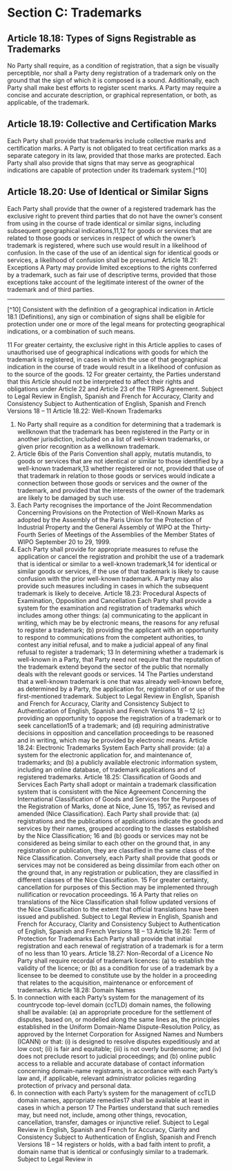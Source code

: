 # Section C: Trademarks

## Article 18.18: Types of Signs Registrable as Trademarks

No Party shall require, as a condition of registration, that a sign be visually perceptible, nor shall a Party deny registration of a trademark only on the ground that the sign of which it is composed is a sound. Additionally, each Party shall make best efforts to register scent marks. A Party may require a concise and accurate  description, or graphical representation, or both, as applicable, of the trademark.

## Article 18.19: Collective and Certification Marks

Each Party shall provide that trademarks include collective marks and certification marks. A Party is not obligated to treat certification marks as a separate category in its law, provided that those marks are protected. Each Party shall also provide that signs that may serve as geographical indications are capable of protection under its trademark system.[^10]

## Article 18.20: Use of Identical or Similar Signs

Each Party shall provide that the owner of a registered trademark has the exclusive right to prevent third parties that do not have the owner’s consent from
using in the course of trade identical or similar signs, including subsequent
geographical indications,11,12 for goods or services that are related to those goods or
services in respect of which the owner’s trademark is registered, where such use
would result in a likelihood of confusion. In the case of the use of an identical sign
for identical goods or services, a likelihood of confusion shall be presumed.
Article 18.21: Exceptions
A Party may provide limited exceptions to the rights conferred by a trademark,
such as fair use of descriptive terms, provided that those exceptions take account of
the legitimate interest of the owner of the trademark and of third parties.

---

[^10] Consistent with the definition of a geographical indication in Article 18.1 (Definitions), any sign or combination of signs shall be eligible for protection under one or more of the legal means for protecting geographical indications, or a combination of such means.

11 For greater certainty, the exclusive right in this Article applies to cases of unauthorised use of
geographical indications with goods for which the trademark is registered, in cases in which the use of
that geographical indication in the course of trade would result in a likelihood of confusion as to the
source of the goods.
12 For greater certainty, the Parties understand that this Article should not be interpreted to affect their
rights and obligations under Article 22 and Article 23 of the TRIPS Agreement.
Subject to Legal Review in English, Spanish and French for Accuracy, Clarity
and Consistency
Subject to Authentication of English, Spanish and French Versions
18 – 11
Article 18.22: Well-Known Trademarks
1. No Party shall require as a condition for determining that a trademark is wellknown
that the trademark has been registered in the Party or in another jurisdiction,
included on a list of well-known trademarks, or given prior recognition as a wellknown
trademark.
2. Article 6bis of the Paris Convention shall apply, mutatis mutandis, to goods or
services that are not identical or similar to those identified by a well-known
trademark,13 whether registered or not, provided that use of that trademark in relation
to those goods or services would indicate a connection between those goods or
services and the owner of the trademark, and provided that the interests of the owner
of the trademark are likely to be damaged by such use.
3. Each Party recognises the importance of the Joint Recommendation
Concerning Provisions on the Protection of Well-Known Marks as adopted by the
Assembly of the Paris Union for the Protection of Industrial Property and the General
Assembly of WIPO at the Thirty-Fourth Series of Meetings of the Assemblies of the
Member States of WIPO September 20 to 29, 1999.
4. Each Party shall provide for appropriate measures to refuse the application or
cancel the registration and prohibit the use of a trademark that is identical or similar to
a well-known trademark,14 for identical or similar goods or services, if the use of that
trademark is likely to cause confusion with the prior well-known trademark. A Party
may also provide such measures including in cases in which the subsequent trademark
is likely to deceive.
Article 18.23: Procedural Aspects of Examination, Opposition and Cancellation
Each Party shall provide a system for the examination and registration of
trademarks which includes among other things:
(a) communicating to the applicant in writing, which may be by electronic
means, the reasons for any refusal to register a trademark;
(b) providing the applicant with an opportunity to respond to
communications from the competent authorities, to contest any initial
refusal, and to make a judicial appeal of any final refusal to register a
trademark;
 13 In determining whether a trademark is well-known in a Party, that Party need not require that the
reputation of the trademark extend beyond the sector of the public that normally deals with the relevant
goods or services.
14 The Parties understand that a well-known trademark is one that was already well-known before, as
determined by a Party, the application for, registration of or use of the first-mentioned trademark.
Subject to Legal Review in English, Spanish and French for Accuracy, Clarity
and Consistency
Subject to Authentication of English, Spanish and French Versions
18 – 12
(c) providing an opportunity to oppose the registration of a trademark or to
seek cancellation15 of a trademark; and
(d) requiring administrative decisions in opposition and cancellation
proceedings to be reasoned and in writing, which may be provided by
electronic means.
Article 18.24: Electronic Trademarks System
Each Party shall provide:
(a) a system for the electronic application for, and maintenance of,
trademarks; and
(b) a publicly available electronic information system, including an online
database, of trademark applications and of registered trademarks.
Article 18.25: Classification of Goods and Services
Each Party shall adopt or maintain a trademark classification system that is
consistent with the Nice Agreement Concerning the International Classification of
Goods and Services for the Purposes of the Registration of Marks, done at Nice, June
15, 1957, as revised and amended (Nice Classification). Each Party shall provide
that:
(a) registrations and the publications of applications indicate the goods and
services by their names, grouped according to the classes established
by the Nice Classification;
16 and
(b) goods or services may not be considered as being similar to each other
on the ground that, in any registration or publication, they are classified
in the same class of the Nice Classification. Conversely, each Party
shall provide that goods or services may not be considered as being
dissimilar from each other on the ground that, in any registration or
publication, they are classified in different classes of the Nice
Classification.
 15 For greater certainty, cancellation for purposes of this Section may be implemented through
nullification or revocation proceedings. 16 A Party that relies on translations of the Nice Classification shall follow updated versions of the Nice
Classification to the extent that official translations have been issued and published.
Subject to Legal Review in English, Spanish and French for Accuracy, Clarity
and Consistency
Subject to Authentication of English, Spanish and French Versions
18 – 13
Article 18.26: Term of Protection for Trademarks
Each Party shall provide that initial registration and each renewal of
registration of a trademark is for a term of no less than 10 years.
Article 18.27: Non-Recordal of a Licence
No Party shall require recordal of trademark licences:
(a) to establish the validity of the licence; or
(b) as a condition for use of a trademark by a licensee to be deemed to
constitute use by the holder in a proceeding that relates to the
acquisition, maintenance or enforcement of trademarks.
Article 18.28: Domain Names
1. In connection with each Party’s system for the management of its countrycode
top-level domain (ccTLD) domain names, the following shall be available:
(a) an appropriate procedure for the settlement of disputes, based on, or
modelled along the same lines as, the principles established in the
Uniform Domain-Name Dispute-Resolution Policy, as approved by the
Internet Corporation for Assigned Names and Numbers (ICANN) or
that:
(i) is designed to resolve disputes expeditiously and at low cost;
(ii) is fair and equitable;
(iii) is not overly burdensome; and
(iv) does not preclude resort to judicial proceedings; and
(b) online public access to a reliable and accurate database of contact
information concerning domain-name registrants,
in accordance with each Party’s law and, if applicable, relevant administrator policies
regarding protection of privacy and personal data.
2. In connection with each Party’s system for the management of ccTLD domain
names, appropriate remedies17 shall be available at least in cases in which a person
 17 The Parties understand that such remedies may, but need not, include, among other things,
revocation, cancellation, transfer, damages or injunctive relief. 
Subject to Legal Review in English, Spanish and French for Accuracy, Clarity
and Consistency
Subject to Authentication of English, Spanish and French Versions
18 – 14
registers or holds, with a bad faith intent to profit, a domain name that is identical or
confusingly similar to a trademark. 
Subject to Legal Review in

